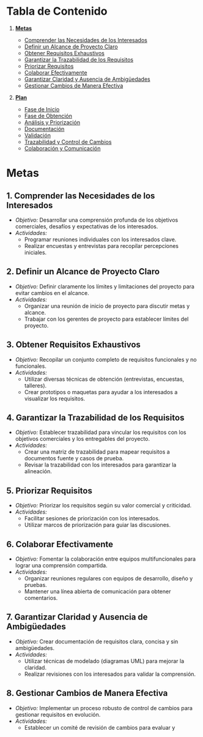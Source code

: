 # Tabla de Contenido

1. [**Metas**](#metas)

   - [Comprender las Necesidades de los Interesados](#1-comprender-las-necesidades-de-los-interesados)
   - [Definir un Alcance de Proyecto Claro](#2-definir-un-alcance-de-proyecto-claro)
   - [Obtener Requisitos Exhaustivos](#3-obtener-requisitos-exhaustivos)
   - [Garantizar la Trazabilidad de los Requisitos](#4-garantizar-la-trazabilidad-de-los-requisitos)
   - [Priorizar Requisitos](#5-priorizar-requisitos)
   - [Colaborar Efectivamente](#6-colaborar-efectivamente)
   - [Garantizar Claridad y Ausencia de Ambigüedades](#7-garantizar-claridad-y-ausencia-de-ambigüedades)
   - [Gestionar Cambios de Manera Efectiva](#8-gestionar-cambios-de-manera-efectiva)

2. [**Plan**](#plan)
   - [Fase de Inicio](#1-fase-de-inicio)
   - [Fase de Obtención](#2-fase-de-obtención)
   - [Análisis y Priorización](#3-análisis-y-priorización)
   - [Documentación](#4-documentación)
   - [Validación](#5-validación)
   - [Trazabilidad y Control de Cambios](#6-trazabilidad-y-control-de-cambios)
   - [Colaboración y Comunicación](#7-colaboración-y-comunicación)

# Metas

## 1. Comprender las Necesidades de los Interesados

- _Objetivo:_ Desarrollar una comprensión profunda de los objetivos comerciales, desafíos y expectativas de los interesados.
- _Actividades:_
  - Programar reuniones individuales con los interesados clave.
  - Realizar encuestas y entrevistas para recopilar percepciones iniciales.

## 2. Definir un Alcance de Proyecto Claro

- _Objetivo:_ Definir claramente los límites y limitaciones del proyecto para evitar cambios en el alcance.
- _Actividades:_
  - Organizar una reunión de inicio de proyecto para discutir metas y alcance.
  - Trabajar con los gerentes de proyecto para establecer límites del proyecto.

## 3. Obtener Requisitos Exhaustivos

- _Objetivo:_ Recopilar un conjunto completo de requisitos funcionales y no funcionales.
- _Actividades:_
  - Utilizar diversas técnicas de obtención (entrevistas, encuestas, talleres).
  - Crear prototipos o maquetas para ayudar a los interesados a visualizar los requisitos.

## 4. Garantizar la Trazabilidad de los Requisitos

- _Objetivo:_ Establecer trazabilidad para vincular los requisitos con los objetivos comerciales y los entregables del proyecto.
- _Actividades:_
  - Crear una matriz de trazabilidad para mapear requisitos a documentos fuente y casos de prueba.
  - Revisar la trazabilidad con los interesados para garantizar la alineación.

## 5. Priorizar Requisitos

- _Objetivo:_ Priorizar los requisitos según su valor comercial y criticidad.
- _Actividades:_
  - Facilitar sesiones de priorización con los interesados.
  - Utilizar marcos de priorización para guiar las discusiones.

## 6. Colaborar Efectivamente

- _Objetivo:_ Fomentar la colaboración entre equipos multifuncionales para lograr una comprensión compartida.
- _Actividades:_
  - Organizar reuniones regulares con equipos de desarrollo, diseño y pruebas.
  - Mantener una línea abierta de comunicación para obtener comentarios.

## 7. Garantizar Claridad y Ausencia de Ambigüedades

- _Objetivo:_ Crear documentación de requisitos clara, concisa y sin ambigüedades.
- _Actividades:_
  - Utilizar técnicas de modelado (diagramas UML) para mejorar la claridad.
  - Realizar revisiones con los interesados para validar la comprensión.

## 8. Gestionar Cambios de Manera Efectiva

- _Objetivo:_ Implementar un proceso robusto de control de cambios para gestionar requisitos en evolución.
- _Actividades:_
  - Establecer un comité de revisión de cambios para evaluar y
